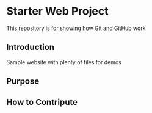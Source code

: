 # Starter Web Project

This repository is for showing how Git and GitHub work

## Introduction

Sample website with plenty of files for demos

## Purpose

## How to Contripute